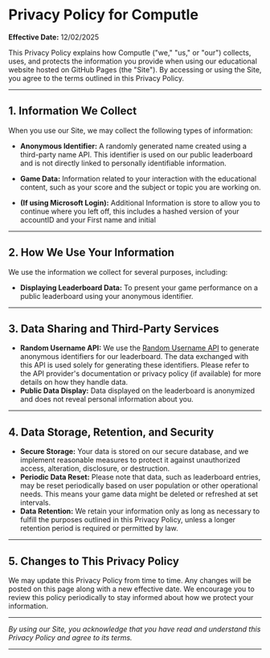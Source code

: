 # Privacy Policy for Computle

**Effective Date:** 12/02/2025

This Privacy Policy explains how Computle ("we," "us," or "our") collects, uses, and protects the information you provide when using our educational website hosted on GitHub Pages (the "Site"). By accessing or using the Site, you agree to the terms outlined in this Privacy Policy.

---

## 1. Information We Collect

When you use our Site, we may collect the following types of information:

- **Anonymous Identifier:** A randomly generated name created using a third-party name API. This identifier is used on our public leaderboard and is not directly linked to personally identifiable information.
- **Game Data:** Information related to your interaction with the educational content, such as your score and the subject or topic you are working on.

- **(If using Microsoft Login):** Additional Information is store to allow you to continue where you left off, this includes a hashed version of your accountID and your First name and initial

---

## 2. How We Use Your Information

We use the information we collect for several purposes, including:

- **Displaying Leaderboard Data:** To present your game performance on a public leaderboard using your anonymous identifier.

---

## 3. Data Sharing and Third-Party Services

- **Random Username API:** We use the [Random Username API](https://github.com/randomusernameapi/randomusernameapi.github.io) to generate anonymous identifiers for our leaderboard. The data exchanged with this API is used solely for generating these identifiers. Please refer to the API provider's documentation or privacy policy (if available) for more details on how they handle data.
- **Public Data Display:** Data displayed on the leaderboard is anonymized and does not reveal personal information about you.

---

## 4. Data Storage, Retention, and Security

- **Secure Storage:** Your data is stored on our secure database, and we implement reasonable measures to protect it against unauthorized access, alteration, disclosure, or destruction.
- **Periodic Data Reset:** Please note that data, such as leaderboard entries, may be reset periodically based on user population or other operational needs. This means your game data might be deleted or refreshed at set intervals.
- **Data Retention:** We retain your information only as long as necessary to fulfill the purposes outlined in this Privacy Policy, unless a longer retention period is required or permitted by law.

---

## 5. Changes to This Privacy Policy

We may update this Privacy Policy from time to time. Any changes will be posted on this page along with a new effective date. We encourage you to review this policy periodically to stay informed about how we protect your information.

---


*By using our Site, you acknowledge that you have read and understand this Privacy Policy and agree to its terms.*

---

